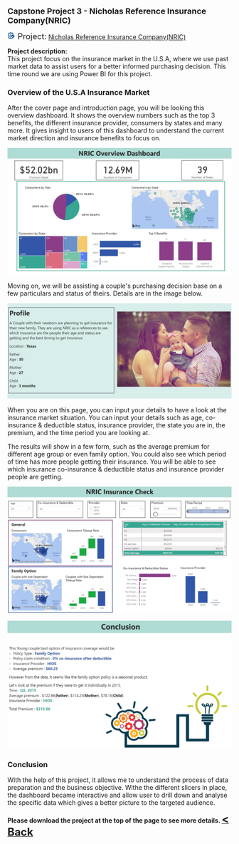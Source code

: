 <b><font size="+1">Capstone Project 3 - Nicholas Reference Insurance Company(NRIC)</font></b><br>

<img src="images/project.png" height="18" width="18"/><font size="+1"> Project:</font>
<a><a href="/Projects/Nicholas Capstone 3 Project.pbix" target="_blank">Nicholas Reference Insurance Company(NRIC)</a><br>

  

**Project description:** <br>
This project focus on the insurance market in the U.S.A, where we use past market data to assist users for a better informed purchasing decision. This time round we are using Power BI for this project.



### Overview of the U.S.A Insurance Market
After the cover page and introduction page, you will be looking this overview dashboard. It shows the overview numbers such as the top 3 benefits, the different insurance provider, consumers by states and many more. It gives insight to users of this dashboard to understand the current market direction and insurance benefits to focus on.

<a><a href="images/Capstone 3 Dashboard.JPG" target="_blank"><img src="images/Capstone 3 Dashboard.JPG"/></a>

Moving on, we will be assisting a couple's purchasing decision base on a few particulars and status of theirs. Details are in the image below.

<a><a href="images/C3 Profile.JPG" target="_blank"><img src="images/C3 Profile.JPG"/></a>
  
When you are on this page, you can input your details to have a look at the insurance market situation. You can input your details such as age, co-insurance & deductible status, insurance provider, the state you are in, the premium, and the time period you are looking at.

The results will show in a few form, such as the average premium for different age group or even family option. You could also see which period of time has more people getting their insurance. You will be able to see which insurance co-insurance & deductible status and insurance provider people are getting.
  
<a><a href="images/C3 Recomend.JPG" target="_blank"><img src="images/C3 Recomend.JPG"/></a>
  
<a><a href="images/C3 Conclusion.JPG" target="_blank"><img src="images/C3 Conclusion.JPG"/></a>


### Conclusion

With the help of this project, it allows me to understand the process of data preparation and the business objective. Withe the different slicers in place, the dashboard became interactive and allow user to drill down and analyse the specific data which gives a better picture to the targeted audience.

<b>
Please download the project at the top of the page to see more details.
</b>
<a href="javascript:history.back()"><b><font size="+2">< Back</font></b></a>

